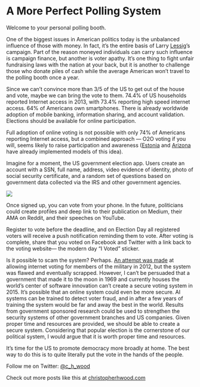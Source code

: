 
# A More Perfect Polling System

Welcome to your personal polling booth.

One of the biggest issues in American politics today is the unbalanced influence of those with money. In fact, it’s the entire basis of Larry [Lessig](undefined)’s campaign. Part of the reason moneyed individuals can carry such influence is campaign finance, but another is voter apathy. It’s one thing to fight unfair fundraising laws with the nation at your back, but it is another to challenge those who donate piles of cash while the average American won’t travel to the polling booth once a year.

Since we can’t convince more than 3/5 of the US to get out of the house and vote, maybe we can bring the vote to them. 74.4% of US households reported Internet access in 2013, with 73.4% reporting high speed internet access. 64% of Americans own smartphones. There is already worldwide adoption of mobile banking, information sharing, and account validation. Elections should be available for online participation.

Full adoption of online voting is not possible with only 74% of Americans reporting Internet access, but a combined approach — O2O voting if you will, seems likely to raise participation and awareness ([Estonia](https://en.wikipedia.org/wiki/Electronic_voting_in_Estonia) and [Arizona](http://usatoday30.usatoday.com/news/opinion/e1346.htm) have already implemented models of this idea).

Imagine for a moment, the US government election app. Users create an account with a SSN, full name, address, video evidence of identity, photo of social security certificate, and a random set of questions based on government data collected via the IRS and other government agencies.

![](https://cdn-images-1.medium.com/max/2000/1*rRG2Lfz-f6EkLu53Gv7BoQ.png)

Once signed up, you can vote from your phone. In the future, politicians could create profiles and deep link to their publication on Medium, their AMA on Reddit, and their speeches on YouTube.

Register to vote before the deadline, and on Election Day all registered voters will receive a push notification reminding them to vote. After voting is complete, share that you voted on Facebook and Twitter with a link back to the voting website— the modern day “I Voted” sticker.

Is it possible to scam the system? Perhaps. [An attempt was made](http://www.technologyreview.com/news/506741/why-you-cant-vote-online/) at allowing internet voting for members of the military in 2012, but the system was flawed and eventually scrapped. However, I can’t be persuaded that a government that made it to the moon in 1969 and currently houses the world’s center of software innovation can’t create a secure voting system in 2015. It’s possible that an online system could even be more secure. AI systems can be trained to detect voter fraud, and in after a few years of training the system would be far and away the best in the world. Results from government sponsored research could be used to strengthen the security systems of other government branches and US companies. Given proper time and resources are provided, we should be able to create a secure system. Considering that popular election is the cornerstone of our political system, I would argue that it is worth proper time and resources.

It’s time for the US to promote democracy more broadly at home. The best way to do this is to quite literally put the vote in the hands of the people.

Follow me on Twitter: [@c_h_wood](https://twitter.com/C_H_Wood)

Check out more posts like this at [christopherhwood.com](http://christopherhwood.com)
